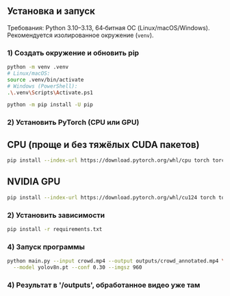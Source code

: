 ## Установка и запуск

Требования: Python 3.10–3.13, 64‑битная ОС (Linux/macOS/Windows). Рекомендуется изолированное окружение (`venv`).

### 1) Создать окружение и обновить pip
```bash
python -m venv .venv
# Linux/macOS:
source .venv/bin/activate
# Windows (PowerShell):
.\.venv\Scripts\Activate.ps1

python -m pip install -U pip
```

### 2) Установить PyTorch (CPU или GPU)
CPU (проще и без тяжёлых CUDA пакетов)
---
```bash
pip install --index-url https://download.pytorch.org/whl/cpu torch torchvision
```
NVIDIA GPU
---

```bash
pip install --index-url https://download.pytorch.org/whl/cu124 torch torchvision
```

### 2) Установить зависимости

```bash
pip install -r requirements.txt
```


### 4) Запуск программы
```bash
python main.py --input crowd.mp4 --output outputs/crowd_annotated.mp4 \
  --model yolov8n.pt --conf 0.30 --imgsz 960
```

### 4) Результат в '/outputs', обработанное видео уже там
